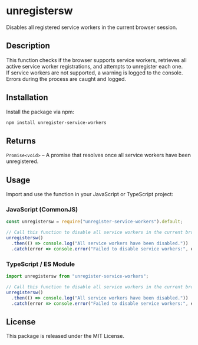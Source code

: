 # unregistersw

Disables all registered service workers in the current browser session.

## Description

This function checks if the browser supports service workers, retrieves all active
service worker registrations, and attempts to unregister each one.  
If service workers are not supported, a warning is logged to the console.  
Errors during the process are caught and logged.

## Installation

Install the package via npm:

```sh
npm install unregister-service-workers
```

## Returns

`Promise<void>` – A promise that resolves once all service workers have been unregistered.

## Usage

Import and use the function in your JavaScript or TypeScript project:

### JavaScript (CommonJS)

```js
const unregistersw = require("unregister-service-workers").default;

// Call this function to disable all service workers in the current browser session.
unregistersw()
  .then(() => console.log("All service workers have been disabled."))
  .catch(error => console.error("Failed to disable service workers:", error));
```

### TypeScript / ES Module

```ts
import unregistersw from "unregister-service-workers";

// Call this function to disable all service workers in the current browser session.
unregistersw()
  .then(() => console.log("All service workers have been disabled."))
  .catch(error => console.error("Failed to disable service workers:", error));
```

## License

This package is released under the MIT License.
